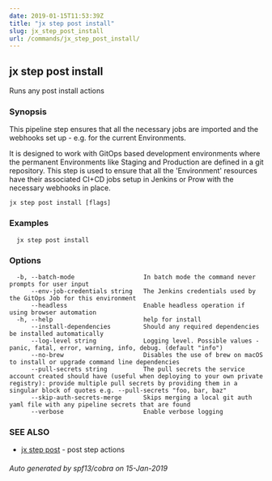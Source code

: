 ```yaml
---
date: 2019-01-15T11:53:39Z
title: "jx step post install"
slug: jx_step_post_install
url: /commands/jx_step_post_install/
---
```

## jx step post install

Runs any post install actions

### Synopsis

This pipeline step ensures that all the necessary jobs are imported and the webhooks set up - e.g. for the current Environments. 

It is designed to work with GitOps based development environments where the permanent Environments like Staging and Production are defined in a git repository. This step is used to ensure that all the 'Environment' resources have their associated CI+CD jobs setup in Jenkins or Prow with the necessary webhooks in place.

```
jx step post install [flags]
```

### Examples

```
  jx step post install
```

### Options

```
  -b, --batch-mode                   In batch mode the command never prompts for user input
      --env-job-credentials string   The Jenkins credentials used by the GitOps Job for this environment
      --headless                     Enable headless operation if using browser automation
  -h, --help                         help for install
      --install-dependencies         Should any required dependencies be installed automatically
      --log-level string             Logging level. Possible values - panic, fatal, error, warning, info, debug. (default "info")
      --no-brew                      Disables the use of brew on macOS to install or upgrade command line dependencies
      --pull-secrets string          The pull secrets the service account created should have (useful when deploying to your own private registry): provide multiple pull secrets by providing them in a singular block of quotes e.g. --pull-secrets "foo, bar, baz"
      --skip-auth-secrets-merge      Skips merging a local git auth yaml file with any pipeline secrets that are found
      --verbose                      Enable verbose logging
```

### SEE ALSO

* [jx step post](/commands/jx_step_post/)	 - post step actions

###### Auto generated by spf13/cobra on 15-Jan-2019
